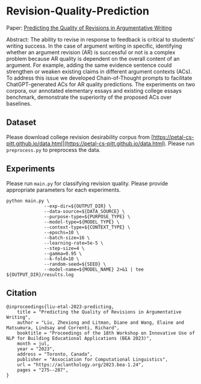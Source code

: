 # Revision-Quality-Prediction

Paper: [Predicting the Quality of Revisions in Argumentative Writing](https://aclanthology.org/2023.bea-1.24/)

Abstract: The ability to revise in response to feedback is critical to students’ writing success. In the case of argument writing in specific, identifying whether an argument revision (AR) is successful or not is a complex problem because AR quality is dependent on the overall content of an argument. For example, adding the same evidence sentence could strengthen or weaken existing claims in different argument contexts (ACs). To address this issue we developed Chain-of-Thought prompts to facilitate ChatGPT-generated ACs for AR quality predictions. The experiments on two corpora, our annotated elementary essays and existing college essays benchmark, demonstrate the superiority of the proposed ACs over baselines.
## Dataset
Please download college revision desirability corpus from [https://petal-cs-pitt.github.io/data.html](https://petal-cs-pitt.github.io/data.html).
Please run `preprocess.py` to preprocess the data.
## Experiments
Please run `main.py` for classifying revision quality. Please provide appropriate parameters for each experiments. 

```angular2html
python main.py \
              --exp-dir=${OUTPUT_DIR} \
              --data-source=${DATA_SOURCE} \
              --purpose-type=${PURPOSE_TYPE} \
              --model-type=${MODEL_TYPE} \
              --context-type=${CONTEXT_TYPE} \
              --epochs=10 \
              --batch-size=16 \
              --learning-rate=5e-5 \
              --step-size=4 \
              --gamma=0.95 \
              --k-fold=10 \
              --random-seed=${SEED} \
              --model-name=${MODEL_NAME} 2>&1 | tee ${OUTPUT_DIR}/results.log
```

## Citation
```angular2html
@inproceedings{liu-etal-2023-predicting,
    title = "Predicting the Quality of Revisions in Argumentative Writing",
    author = "Liu, Zhexiong and Litman, Diane and Wang, Elaine and Matsumura, Lindsay and Correnti, Richard",
    booktitle = "Proceedings of the 18th Workshop on Innovative Use of NLP for Building Educational Applications (BEA 2023)",
    month = jul,
    year = "2023",
    address = "Toronto, Canada",
    publisher = "Association for Computational Linguistics",
    url = "https://aclanthology.org/2023.bea-1.24",
    pages = "275--287",
}
```
